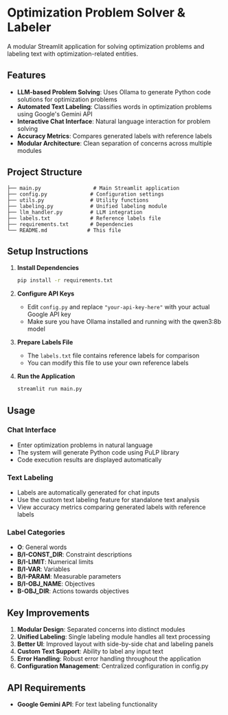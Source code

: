 # Optimization Problem Solver & Labeler

A modular Streamlit application for solving optimization problems and labeling text with optimization-related entities.

## Features

  - **LLM-based Problem Solving**: Uses Ollama to generate Python code solutions for optimization problems
  - **Automated Text Labeling**: Classifies words in optimization problems using Google's Gemini API
  - **Interactive Chat Interface**: Natural language interaction for problem solving
  - **Accuracy Metrics**: Compares generated labels with reference labels
  - **Modular Architecture**: Clean separation of concerns across multiple modules

## Project Structure

```
├── main.py                 # Main Streamlit application
├── config.py              # Configuration settings
├── utils.py               # Utility functions
├── labeling.py            # Unified labeling module
├── llm_handler.py         # LLM integration
├── labels.txt             # Reference labels file
├── requirements.txt       # Dependencies
└── README.md             # This file
```

## Setup Instructions

1.  **Install Dependencies**

    ```bash
    pip install -r requirements.txt
    ```

2.  **Configure API Keys**

      - Edit `config.py` and replace `"your-api-key-here"` with your actual Google API key
      - Make sure you have Ollama installed and running with the qwen3:8b model

3.  **Prepare Labels File**

      - The `labels.txt` file contains reference labels for comparison
      - You can modify this file to use your own reference labels

4.  **Run the Application**

    ```bash
    streamlit run main.py
    ```

## Usage

### Chat Interface

  - Enter optimization problems in natural language
  - The system will generate Python code using PuLP library
  - Code execution results are displayed automatically

### Text Labeling

  - Labels are automatically generated for chat inputs
  - Use the custom text labeling feature for standalone text analysis
  - View accuracy metrics comparing generated labels with reference labels

### Label Categories

  - **O**: General words
  - **B/I-CONST\_DIR**: Constraint descriptions
  - **B/I-LIMIT**: Numerical limits
  - **B/I-VAR**: Variables
  - **B/I-PARAM**: Measurable parameters
  - **B/I-OBJ\_NAME**: Objectives
  - **B-OBJ\_DIR**: Actions towards objectives

## Key Improvements

1.  **Modular Design**: Separated concerns into distinct modules
2.  **Unified Labeling**: Single labeling module handles all text processing
3.  **Better UI**: Improved layout with side-by-side chat and labeling panels
4.  **Custom Text Support**: Ability to label any input text
5.  **Error Handling**: Robust error handling throughout the application
6.  **Configuration Management**: Centralized configuration in config.py

## API Requirements

  - **Google Gemini API**: For text labeling functionality
